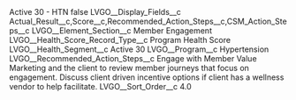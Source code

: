 <?xml version="1.0" encoding="UTF-8"?>
<CustomMetadata xmlns="http://soap.sforce.com/2006/04/metadata" xmlns:xsi="http://www.w3.org/2001/XMLSchema-instance" xmlns:xsd="http://www.w3.org/2001/XMLSchema">
    <label>Active 30 - HTN</label>
    <protected>false</protected>
    <values>
        <field>LVGO__Display_Fields__c</field>
        <value xsi:type="xsd:string">Actual_Result__c,Score__c,Recommended_Action_Steps__c,CSM_Action_Steps__c</value>
    </values>
    <values>
        <field>LVGO__Element_Section__c</field>
        <value xsi:type="xsd:string">Member Engagement</value>
    </values>
    <values>
        <field>LVGO__Health_Score_Record_Type__c</field>
        <value xsi:type="xsd:string">Program Health Score</value>
    </values>
    <values>
        <field>LVGO__Health_Segment__c</field>
        <value xsi:type="xsd:string">Active 30</value>
    </values>
    <values>
        <field>LVGO__Program__c</field>
        <value xsi:type="xsd:string">Hypertension</value>
    </values>
    <values>
        <field>LVGO__Recommended_Action_Steps__c</field>
        <value xsi:type="xsd:string">Engage with Member Value Marketing and the client to review member journeys that focus on engagement. Discuss client driven incentive options if client has a wellness vendor to help facilitate.</value>
    </values>
    <values>
        <field>LVGO__Sort_Order__c</field>
        <value xsi:type="xsd:double">4.0</value>
    </values>
</CustomMetadata>
